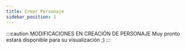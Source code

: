 ```yaml
---
title: Crear Personaje
sidebar_position: 1
---
```


:::caution MODIFICACIONES EN CREACIÓN DE PERSONAJE
Muy pronto estará disponible para su visualización ;)
:::